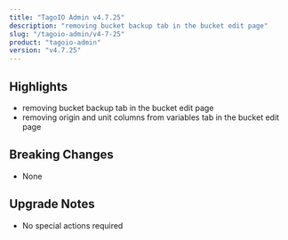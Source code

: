```yaml
---
title: "TagoIO Admin v4.7.25"
description: "removing bucket backup tab in the bucket edit page"
slug: "/tagoio-admin/v4-7-25"
product: "tagoio-admin"
version: "v4.7.25"
---
```


## Highlights

- removing bucket backup tab in the bucket edit page
- removing origin and unit columns from variables tab in the bucket edit page

## Breaking Changes

- None

## Upgrade Notes

- No special actions required
